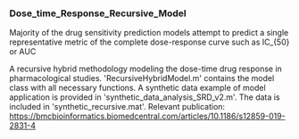 ### Dose_time_Response_Recursive_Model  
Majority of the drug sensitivity prediction models attempt to predict a single representative metric of the complete dose-response curve such as IC_{50} or AUC 

A recursive hybrid methodology modeling the dose-time drug response in pharmacological studies. 
'RecursiveHybridModel.m' contains the model class with all necessary functions. A synthetic data example of model application is provided in 'synthetic_data_analysis_SRD_v2.m'. The data is included in 'synthetic_recursive.mat'. Relevant publication: https://bmcbioinformatics.biomedcentral.com/articles/10.1186/s12859-019-2831-4
